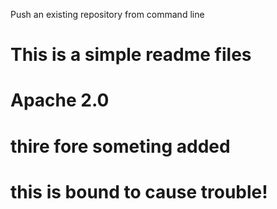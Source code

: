  
Push an existing repository from command line

# This is a simple readme files
# Apache 2.0
# thire fore someting added
# this is bound to cause trouble!


